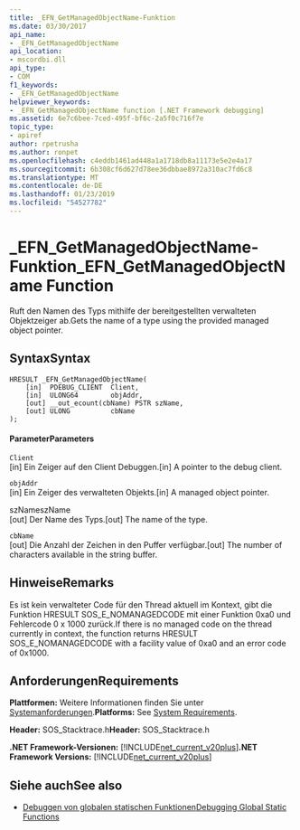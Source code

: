 ```yaml
---
title: _EFN_GetManagedObjectName-Funktion
ms.date: 03/30/2017
api_name:
- _EFN_GetManagedObjectName
api_location:
- mscordbi.dll
api_type:
- COM
f1_keywords:
- _EFN_GetManagedObjectName
helpviewer_keywords:
- _EFN_GetManagedObjectName function [.NET Framework debugging]
ms.assetid: 6e7c6bee-7ced-495f-bf6c-2a5f0c716f7e
topic_type:
- apiref
author: rpetrusha
ms.author: ronpet
ms.openlocfilehash: c4eddb1461ad448a1a1718db8a11173e5e2e4a17
ms.sourcegitcommit: 6b308cf6d627d78ee36dbbae8972a310ac7fd6c8
ms.translationtype: MT
ms.contentlocale: de-DE
ms.lasthandoff: 01/23/2019
ms.locfileid: "54527782"
---
```

# <a name="efngetmanagedobjectname-function"></a><span data-ttu-id="5a9fb-102">_EFN_GetManagedObjectName-Funktion</span><span class="sxs-lookup"><span data-stu-id="5a9fb-102">_EFN_GetManagedObjectName Function</span></span>
<span data-ttu-id="5a9fb-103">Ruft den Namen des Typs mithilfe der bereitgestellten verwalteten Objektzeiger ab.</span><span class="sxs-lookup"><span data-stu-id="5a9fb-103">Gets the name of a type using the provided managed object pointer.</span></span>  
  
## <a name="syntax"></a><span data-ttu-id="5a9fb-104">Syntax</span><span class="sxs-lookup"><span data-stu-id="5a9fb-104">Syntax</span></span>  
  
```  
HRESULT _EFN_GetManagedObjectName(  
    [in]  PDEBUG_CLIENT  Client,  
    [in]  ULONG64        objAddr,  
    [out] __out_ecount(cbName) PSTR szName,  
    [out] ULONG          cbName  
);  
```  
  
#### <a name="parameters"></a><span data-ttu-id="5a9fb-105">Parameter</span><span class="sxs-lookup"><span data-stu-id="5a9fb-105">Parameters</span></span>  
 `Client`  
 <span data-ttu-id="5a9fb-106">[in] Ein Zeiger auf den Client Debuggen.</span><span class="sxs-lookup"><span data-stu-id="5a9fb-106">[in] A pointer to the debug client.</span></span>  
  
 `objAddr`  
 <span data-ttu-id="5a9fb-107">[in] Ein Zeiger des verwalteten Objekts.</span><span class="sxs-lookup"><span data-stu-id="5a9fb-107">[in] A managed object pointer.</span></span>  
  
 <span data-ttu-id="5a9fb-108">szName</span><span class="sxs-lookup"><span data-stu-id="5a9fb-108">szName</span></span>  
 <span data-ttu-id="5a9fb-109">[out] Der Name des Typs.</span><span class="sxs-lookup"><span data-stu-id="5a9fb-109">[out] The name of the type.</span></span>  
  
 `cbName`  
 <span data-ttu-id="5a9fb-110">[out] Die Anzahl der Zeichen in den Puffer verfügbar.</span><span class="sxs-lookup"><span data-stu-id="5a9fb-110">[out] The number of characters available in the string buffer.</span></span>  
  
## <a name="remarks"></a><span data-ttu-id="5a9fb-111">Hinweise</span><span class="sxs-lookup"><span data-stu-id="5a9fb-111">Remarks</span></span>  
 <span data-ttu-id="5a9fb-112">Es ist kein verwalteter Code für den Thread aktuell im Kontext, gibt die Funktion HRESULT SOS_E_NOMANAGEDCODE mit einer Funktion 0xa0 und Fehlercode 0 x 1000 zurück.</span><span class="sxs-lookup"><span data-stu-id="5a9fb-112">If there is no managed code on the thread currently in context, the function returns HRESULT SOS_E_NOMANAGEDCODE with a facility value of 0xa0 and an error code of 0x1000.</span></span>  
  
## <a name="requirements"></a><span data-ttu-id="5a9fb-113">Anforderungen</span><span class="sxs-lookup"><span data-stu-id="5a9fb-113">Requirements</span></span>  
 <span data-ttu-id="5a9fb-114">**Plattformen:** Weitere Informationen finden Sie unter [Systemanforderungen](../../../../docs/framework/get-started/system-requirements.md).</span><span class="sxs-lookup"><span data-stu-id="5a9fb-114">**Platforms:** See [System Requirements](../../../../docs/framework/get-started/system-requirements.md).</span></span>  
  
 <span data-ttu-id="5a9fb-115">**Header:** SOS_Stacktrace.h</span><span class="sxs-lookup"><span data-stu-id="5a9fb-115">**Header:** SOS_Stacktrace.h</span></span>  
  
 <span data-ttu-id="5a9fb-116">**.NET Framework-Versionen:** [!INCLUDE[net_current_v20plus](../../../../includes/net-current-v20plus-md.md)]</span><span class="sxs-lookup"><span data-stu-id="5a9fb-116">**.NET Framework Versions:** [!INCLUDE[net_current_v20plus](../../../../includes/net-current-v20plus-md.md)]</span></span>  
  
## <a name="see-also"></a><span data-ttu-id="5a9fb-117">Siehe auch</span><span class="sxs-lookup"><span data-stu-id="5a9fb-117">See also</span></span>
- [<span data-ttu-id="5a9fb-118">Debuggen von globalen statischen Funktionen</span><span class="sxs-lookup"><span data-stu-id="5a9fb-118">Debugging Global Static Functions</span></span>](../../../../docs/framework/unmanaged-api/debugging/debugging-global-static-functions.md)
